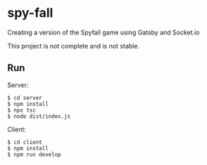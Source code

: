 # spy-fall
Creating a version of the Spyfall game using Gatsby and Socket.io

This project is not complete and is not stable.

## Run

Server:

    $ cd server
    $ npm install
    $ npx tsc
    $ node dist/index.js

Client:

    $ cd client
    $ npm install
    $ npm run develop
